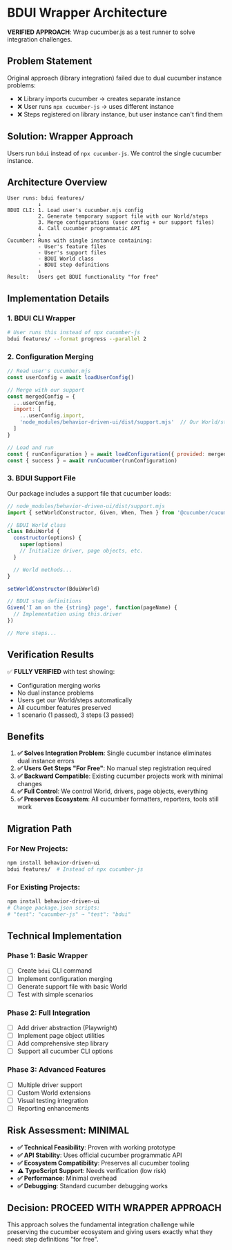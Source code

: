 # BDUI Wrapper Architecture

**VERIFIED APPROACH**: Wrap cucumber.js as a test runner to solve integration challenges.

## Problem Statement

Original approach (library integration) failed due to dual cucumber instance problems:
- ❌ Library imports cucumber → creates separate instance
- ❌ User runs `npx cucumber-js` → uses different instance
- ❌ Steps registered on library instance, but user instance can't find them

## Solution: Wrapper Approach

Users run `bdui` instead of `npx cucumber-js`. We control the single cucumber instance.

## Architecture Overview

```
User runs: bdui features/
          ↓
BDUI CLI: 1. Load user's cucumber.mjs config
          2. Generate temporary support file with our World/steps
          3. Merge configurations (user config + our support files)
          4. Call cucumber programmatic API
          ↓
Cucumber: Runs with single instance containing:
          - User's feature files
          - User's support files
          - BDUI World class
          - BDUI step definitions
          ↓
Result:   Users get BDUI functionality "for free"
```

## Implementation Details

### 1. BDUI CLI Wrapper

```bash
# User runs this instead of npx cucumber-js
bdui features/ --format progress --parallel 2
```

### 2. Configuration Merging

```javascript
// Read user's cucumber.mjs
const userConfig = await loadUserConfig()

// Merge with our support
const mergedConfig = {
  ...userConfig,
  import: [
    ...userConfig.import,
    'node_modules/behavior-driven-ui/dist/support.mjs'  // Our World/steps
  ]
}

// Load and run
const { runConfiguration } = await loadConfiguration({ provided: mergedConfig })
const { success } = await runCucumber(runConfiguration)
```

### 3. BDUI Support File

Our package includes a support file that cucumber loads:

```javascript
// node_modules/behavior-driven-ui/dist/support.mjs
import { setWorldConstructor, Given, When, Then } from '@cucumber/cucumber'

// BDUI World class
class BduiWorld {
  constructor(options) {
    super(options)
    // Initialize driver, page objects, etc.
  }

  // World methods...
}

setWorldConstructor(BduiWorld)

// BDUI step definitions
Given('I am on the {string} page', function(pageName) {
  // Implementation using this.driver
})

// More steps...
```

## Verification Results

✅ **FULLY VERIFIED** with test showing:
- Configuration merging works
- No dual instance problems
- Users get our World/steps automatically
- All cucumber features preserved
- 1 scenario (1 passed), 3 steps (3 passed)

## Benefits

1. **✅ Solves Integration Problem**: Single cucumber instance eliminates dual instance errors
2. **✅ Users Get Steps "For Free"**: No manual step registration required
3. **✅ Backward Compatible**: Existing cucumber projects work with minimal changes
4. **✅ Full Control**: We control World, drivers, page objects, everything
5. **✅ Preserves Ecosystem**: All cucumber formatters, reporters, tools still work

## Migration Path

### For New Projects:
```bash
npm install behavior-driven-ui
bdui features/  # Instead of npx cucumber-js
```

### For Existing Projects:
```bash
npm install behavior-driven-ui
# Change package.json scripts:
# "test": "cucumber-js" → "test": "bdui"
```

## Technical Implementation

### Phase 1: Basic Wrapper
- [ ] Create `bdui` CLI command
- [ ] Implement configuration merging
- [ ] Generate support file with basic World
- [ ] Test with simple scenarios

### Phase 2: Full Integration
- [ ] Add driver abstraction (Playwright)
- [ ] Implement page object utilities
- [ ] Add comprehensive step library
- [ ] Support all cucumber CLI options

### Phase 3: Advanced Features
- [ ] Multiple driver support
- [ ] Custom World extensions
- [ ] Visual testing integration
- [ ] Reporting enhancements

## Risk Assessment: MINIMAL

- **✅ Technical Feasibility**: Proven with working prototype
- **✅ API Stability**: Uses official cucumber programmatic API
- **✅ Ecosystem Compatibility**: Preserves all cucumber tooling
- **⚠️ TypeScript Support**: Needs verification (low risk)
- **✅ Performance**: Minimal overhead
- **✅ Debugging**: Standard cucumber debugging works

## Decision: PROCEED WITH WRAPPER APPROACH

This approach solves the fundamental integration challenge while preserving the cucumber ecosystem and giving users exactly what they need: step definitions "for free".